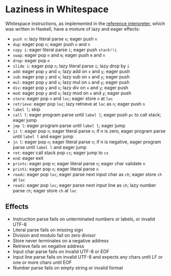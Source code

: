 # Laziness in Whitespace

Whitespace instructions, as implemented in the [reference interpreter](https://web.archive.org/web/20040617010431/http://compsoc.dur.ac.uk/whitespace/downloads/wspace-0.3.tgz),
which was written in Haskell, have a mixture of lazy and eager effects:

- `push n`: lazy literal parse `n`; eager push `n`
- `dup`: eager pop `n`; eager push `n` and `n`
- `copy i`: eager literal parse `i`; eager push `stack!!i`
- `swap`: eager pop `n` and `m`; eager push `m` and `n`
- `drop`: eager pop `n`
- `slide i`: eager pop `n`; lazy literal parse `i`; lazy drop by `i`
- `add`: eager pop `y` and `x`; lazy add on `x` and `y`; eager push
- `sub`: eager pop `y` and `x`; lazy sub on `x` and `y`; eager push
- `mul`: eager pop `y` and `x`; lazy mul on `x` and `y`; eager push
- `div`: eager pop `y` and `x`; lazy div on `x` and `y`; eager push
- `mod`: eager pop `y` and `x`; lazy mod on `x` and `y`; eager push
- `store`: eager pop `n` and `loc`; eager store `n` at `loc`
- `retrieve`: eager pop `loc`; lazy retrieve at `loc` as `n`; eager push `n`
- `label l`; skip
- `call l`: eager program parse until `label l`; eager push `pc` to call stack;
  eager jump
- `jmp l`: eager program parse until `label l`; eager jump
- `jz l`: eager pop `n`; eager literal parse `n`;
  if n is zero, eager program parse until `label l` and eager jump
- `jn l`: eager pop `n`; eager literal parse `n`;
  if n is negative, eager program parse until `label l` and eager jump
- `ret`: eager call stack pop `cs`; eager jump to `cs`
- `end`: eager exit
- `printc`: eager pop `n`; eager literal parse `n`; eager char validate `n`
- `printi`: eager pop `n`; eager literal parse `n`
- `readc`: eager pop `loc`; eager parse next input char as `ch`;
  eager store `ch` at `loc`
- `readi`: eager pop `loc`; eager parse next input line as `ch`;
  lazy number parse `ch`; eager store `ch` at `loc`

## Effects

- Instruction parse fails on unterminated numbers or labels, or invalid UTF-8
- Literal parse fails on missing sign
- Division and modulo fail on zero divisor
- Store never terminates on a negative address
- Retrieve fails on negative address
- Input char parse fails on invalid UTF-8 or EOF
- Input line parse fails on invalid UTF-8 and expects any chars until LF or one
  or more chars until EOF
- Number parse fails on empty string or invalid format
